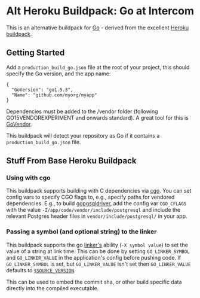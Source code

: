 # Alt Heroku Buildpack: Go at Intercom

This is an alternative buildpack for [Go][go] - derived from the excellent [Heroku buildpack][buildpack].

## Getting Started

Add a `production_build_go.json` file at the root of your project, this should specify the Go version, and the app name:

```
{
  "GoVersion": "go1.5.3",
  "Name": "github.com/myorg/myapp"
}
```

Dependencies must be added to the /vendor folder (following GO15VENDOREXPERIMENT and onwards standard). A great tool for this is [GoVendor][govendor].

This buildpack will detect your repository as Go if it contains a `production_build_go.json` file.

## Stuff From Base Heroku Buildpack

### Using with cgo

This buildpack supports building with C dependencies via
[cgo][cgo]. You can set config vars to specify CGO flags
to, e.g., specify paths for vendored dependencies. E.g., to build
[gopgsqldriver](https://github.com/jbarham/gopgsqldriver), add the config var
`CGO_CFLAGS` with the value `-I/app/code/vendor/include/postgresql` and include
the relevant Postgres header files in `vendor/include/postgresql/` in your app.

### Passing a symbol (and optional string) to the linker

This buildpack supports the go [linker's][go-linker] ability (`-X symbol
value`) to set the value of a string at link time. This can be done by setting
`GO_LINKER_SYMBOL` and `GO_LINKER_VALUE` in the application's config before
pushing code. If `GO_LINKER_SYMBOL` is set, but `GO_LINKER_VALUE` isn't set
then `GO_LINKER_VALUE` defaults to [`$SOURCE_VERSION`][source-version].

This can be used to embed the commit sha, or other build specific data directly
into the compiled executable.

[go]: http://golang.org/
[buildpack]: https://github.com/heroku/heroku-buildpack-go
[go-linker]: https://golang.org/cmd/ld/
[godep]: https://github.com/tools/godep
[quickstart]: http://mmcgrana.github.com/2012/09/getting-started-with-go-on-heroku.html
[build-constraint]: http://golang.org/pkg/go/build/
[app-engine-build-constraints]: http://blog.golang.org/2013/01/the-app-engine-sdk-and-workspaces-gopath.html
[source-version]: https://devcenter.heroku.com/articles/buildpack-api#bin-compile
[cgo]: http://golang.org/cmd/cgo/
[govendor]: https://github.com/kardianos/govendor
